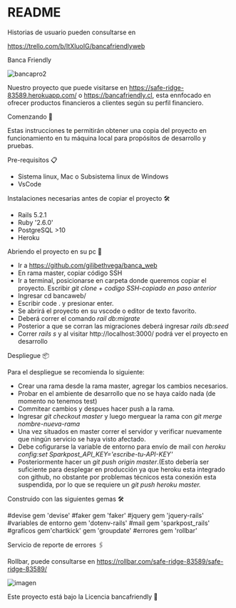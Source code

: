 # README

Historias de usuario pueden consultarse en 

https://trello.com/b/ItXluoIG/bancafriendlyweb

Banca Friendly

![bancapro2](https://user-images.githubusercontent.com/70213375/122314747-c520e780-cee6-11eb-8820-5a248eb2eb25.png)



Nuestro proyecto que puede visitarse en https://safe-ridge-83589.herokuapp.com/ o https://bancafriendly.cl, esta ennfocado en ofrecer productos financieros a clientes según su perfil financiero. 

Comenzando 🚀

Estas instrucciones te permitirán obtener una copia del proyecto en funcionamiento en tu máquina local para propósitos de desarrollo y pruebas.

Pre-requisitos 📋
- Sistema linux, Mac o Subsistema linux de Windows
- VsCode

Instalaciones necesarias antes de copiar el proyecto 🛠️

- Rails 5.2.1
- Ruby '2.6.0'
- PostgreSQL >10
- Heroku

Abriendo el proyecto en su pc 🔧

- Ir a https://github.com/gilibethvega/banca_web
- En rama master, copiar código SSH
- Ir a terminal, posicionarse en carpeta donde queremos copiar el proyecto. Escribir *git clone + codigo SSH-copiado en paso anterior*
- Ingresar cd bancaweb/
- Escribir code . y presionar enter.
- Se abrirá el proyecto en su vscode o editor de texto favorito.
- Deberá correr el comando *rail db:migrate*
- Posterior a que se corran las migraciones deberá ingresar *rails db:seed*
- Correr *rails s* y al visitar http://localhost:3000/ podrá ver el proyecto en desarrollo


Despliegue 📦

Para el despliegue se recomienda lo siguiente:
- Crear una rama desde la rama master, agregar los cambios necesarios.
- Probar en el ambiente de desarrollo que no se haya caído nada (de momento no tenemos test)
- Commitear cambios y despues hacer push a la rama.
- Ingresar *git checkout master* y luego merguear la rama con *git merge nombre-nueva-rama*
- Una vez situados en master correr el servidor y verificar nuevamente que ningún servicio se haya visto afectado.
- Debe cofigurarse la variable de entorno para envío de mail con *heroku config:set Sparkpost_API_KEY='escribe-tu-API-KEY'*
- Posteriormente hacer un *git push origin master*.(Esto debería ser suficiente para desplegar en producción ya que heroku esta integrado con github, no obstante por problemas técnicos esta conexión esta suspendida, por lo que se requiere un *git push heroku master.* 

Construido con las siguientes gemas 🛠

#devise
gem 'devise'
#faker
gem 'faker'
#jquery
gem 'jquery-rails'
#variables de entorno
gem 'dotenv-rails'
#mail
gem 'sparkpost_rails'
#graficos
gem'chartkick'
gem 'groupdate'
#errores
gem 'rollbar'

Servicio de reporte de errores 🖇️

Rollbar, puede consultarse en
https://rollbar.com/safe-ridge-83589/safe-ridge-83589/

![imagen](https://user-images.githubusercontent.com/70213375/122314226-c30a5900-cee5-11eb-888e-9e272b78fce7.png)


Este proyecto está bajo la Licencia bancafriendly 📢

